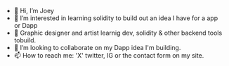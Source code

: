 - 👋 Hi, I’m Joey
- 👀 I’m interested in learning solidity to build out an idea I have for a app or Dapp 
- 🌱 Graphic designer and artist learnig dev, solidity & other backend tools tobuild.
- 💞️ I’m looking to collaborate on my Dapp idea I'm building.
- 📫 How to reach me: 'X' twitter, IG or the contact form on my site.

<!---
joeydope/joeydope is a ✨ special ✨ repository because its `README.md` (this file) appears on your GitHub profile.
You can click the Preview link to take a look at your changes.
--->
